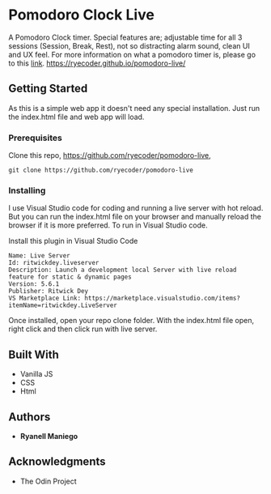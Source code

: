 # Pomodoro Clock Live

A Pomodoro Clock timer. Special features are; adjustable time for all 3 sessions (Session, Break, Rest), not so distracting alarm sound, clean UI and UX feel. For more information on what a pomodoro timer is, please go to this [link](https://en.wikipedia.org/wiki/Pomodoro_Technique). https://ryecoder.github.io/pomodoro-live/

## Getting Started

As this is a simple web app it doesn't need any special installation. Just run the index.html file and web app will load.

### Prerequisites

Clone this repo, https://github.com/ryecoder/pomodoro-live,

```
git clone https://github.com/ryecoder/pomodoro-live
```

### Installing

I use Visual Studio code for coding and running a live server with hot reload. But you can run the index.html file on your browser and manually reload the browser if it is more preferred. To run in Visual Studio code.

Install this plugin in Visual Studio Code

```
Name: Live Server
Id: ritwickdey.liveserver
Description: Launch a development local Server with live reload feature for static & dynamic pages
Version: 5.6.1
Publisher: Ritwick Dey
VS Marketplace Link: https://marketplace.visualstudio.com/items?itemName=ritwickdey.LiveServer
```

Once installed, open your repo clone folder. With the index.html file open, right click and then click run with live server.

## Built With

* Vanilla JS
* CSS
* Html

## Authors

* **Ryanell Maniego**

## Acknowledgments

* The Odin Project

